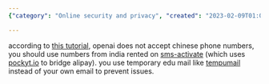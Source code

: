 ```yaml
---
{"category": "Online security and privacy", "created": "2023-02-09T01:01:23.393Z", "date": "2023-02-09 01:01:23", "description": "This tutorial provides step-by-step instructions on how to create an OpenAI account using a Chinese phone number and temporary email addresses from Tempumail, making it possible to bypass potential restrictions and issues.", "modified": "2023-02-09T14:07:53.111Z", "tags": ["OpenAI", "Registration", "Chinese Phone Number", "India", "SMS Activation", "Tempumail", "Temporary Email"], "title": "openai account registration"}

---
```


according to [this tutorial](https://www.modb.pro/db/573022), openai does not accept chinese phone numbers, you should use numbers from india rented on [sms-activate](https://sms-activate.org/) (which uses [pockyt.io](https://pockyt.io/) to bridge alipay). you use temporary edu mail like [tempumail](https://tempumail.com/mailbox) instead of your own email to prevent issues.
